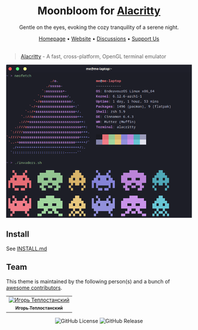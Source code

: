 <div align="center">
  <h1>Moonbloom for <a href="https://github.com/alacritty/alacritty">Alacritty</a></h1>
  <p>Gentle on the eyes, evoking the cozy tranquility of a serene night.</p>
  <span><a href="https://github.com/moonbloom-theme/moonbloom">Homepage</a> • <a href="https://moonbloom.teplostan.ski">Website</a> • <a href="https://github.com/orgs/moonbloom-theme/discussions">Discussions</a> • <a href="https://donate.teplostan.ski">Support Us</a></span>
</div>

<br/>

> [Alacritty](https://github.com/alacritty/alacritty) - A fast, cross-platform, OpenGL terminal emulator

<img width="720px" src="./screen.png">

## Install
See [INSTALL.md](./INSTALL.md)

## Team

This theme is maintained by the following person(s) and a bunch of [awesome contributors](https://github.com/moonbloom-theme/alacritty/graphs/contributors).

<!--CONTRIBUTORS_TABLE--><table><tr>
  <td align="center">
    <a href="https://github.com/teplostanski" title="Игорь Теплостанский">
      <img src="https://avatars.githubusercontent.com/u/56846024?v=4" width="42;" alt="Игорь Теплостанский"/>
    <br /><sub><b>Игорь Теплостанский</b></sub>
    </a>
  </td>
</tr></table><!--CONTRIBUTORS_TABLE-END-->

<p align="center">
  <img alt="GitHub License" src="https://img.shields.io/github/license/moonbloom-theme/alacritty?style=flat-square&labelColor=%231D1E27&color=%23E8C87E">
  <img alt="GitHub Release" src="https://img.shields.io/github/v/release/moonbloom-theme/alacritty?include_prereleases&display_name=release&style=flat-square&labelColor=%231D1E27&color=%23E8C87E">
</p>
